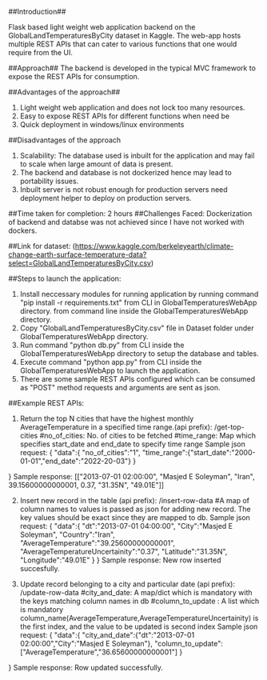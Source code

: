 ##Introduction##

Flask based light weight web application backend on the GlobalLandTemperaturesByCity dataset in Kaggle. 
The web-app hosts multiple REST APIs that can cater to various functions that one would require from the UI.

##Approach##
The backend is developed in the typical MVC framework to expose the REST APIs for consumption.

##Advantages of the approach##
1. Light weight web application and does not lock too many resources.
2. Easy to expose REST APIs for different functions when need be
3. Quick deployment in windows/linux environments

##Disadvantages of the approach
1. Scalability: The database used is inbuilt for the application and may fail to scale when large amount of data is present.
2. The backend and database is not dockerized hence may lead to portability issues.
3. Inbuilt server is not robust enough for production servers need deployment helper to deploy on production servers.

##Time taken for completion: 2 hours
##Challenges Faced: Dockerization of backend and databse was not achieved since I have not worked with dockers.

##Link for dataset: (https://www.kaggle.com/berkeleyearth/climate-change-earth-surface-temperature-data?select=GlobalLandTemperaturesByCity.csv)

##Steps to launch the application:
1. Install neccessary modules for running application by running command "pip install -r requirements.txt" from CLI in GlobalTemperaturesWebApp directory.
from command line inside the GlobalTemperaturesWebApp directory.
2. Copy "GlobalLandTemperaturesByCity.csv" file in Dataset folder under GlobalTemperaturesWebApp directory.
3. Run command "python db.py" from CLI inside the GlobalTemperaturesWebApp directory to setup the database and tables.
4. Execute command "python app.py" from CLI inside the GlobalTemperaturesWebApp to launch the application.
5. There are some sample REST APIs configured which can be consumed as "POST" method requests and arguments are sent as json. 

##Example REST APIs:

1. Return the top N cities that have the highest monthly AverageTemperature in a specified time range.(api prefix): /get-top-cities
#no_of_cities: No. of cities to be fetched
#time_range: Map which specifies start_date and end_date to specify time range
Sample json request:
{
    "data":{
        "no_of_cities":"1",
        "time_range":{"start_date":"2000-01-01","end_date":"2022-20-03"}
    }

}
Sample response:
[["2013-07-01 02:00:00", "Masjed E Soleyman", "Iran", 39.15600000000001, 0.37, "31.35N", "49.01E"]]

2. Insert new record in the table (api prefix): /insert-row-data
#A map of column names to values is passed as json for adding new record. The key values should be exact since they are mapped to db.
Sample json request:
{
    "data":{
    "dt":"2013-07-01 04:00:00",
    "City":"Masjed E Soleyman",
    "Country":"Iran",
    "AverageTemperature":"39.25600000000001",
    "AverageTemperatureUncertainity":"0.37",
    "Latitude":"31.35N",
    "Longitude":"49.01E"
    }
}
Sample response:
New row inserted succesfully.

3. Update record belonging to a city and particular date (api prefix): /update-row-data
#city_and_date: A map/dict which is mandatory with the keys matching column names in db
#column_to_update : A list which is mandatory column_name(AverageTemperature,AverageTemperatureUncertainity) is the first index, 
and the value to be updated is second index
Sample json request:
{
    "data":{
        "city_and_date":{"dt":"2013-07-01 02:00:00","City":"Masjed E Soleyman"},
        "column_to_update":["AverageTemperature","36.65600000000001"]
    }

}
Sample response:
Row updated successfully.